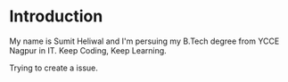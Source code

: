 # Introduction
My name is Sumit Heliwal and I'm persuing my B.Tech degree from YCCE Nagpur in IT.
Keep Coding, Keep Learning.


Trying to create a issue.
